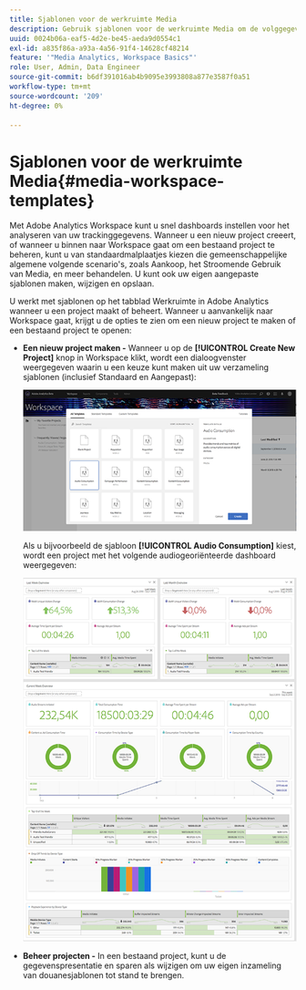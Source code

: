 ```yaml
---
title: Sjablonen voor de werkruimte Media
description: Gebruik sjablonen voor de werkruimte Media om de volggegevens te analyseren. Kies standaardsjablonen voor Ophalen of Streaming Media of maak uw eigen aangepaste sjablonen.
uuid: 0024b06a-eaf5-4d2e-be45-aeda9d0554c1
exl-id: a835f86a-a93a-4a56-91f4-14628cf48214
feature: '"Media Analytics, Workspace Basics"'
role: User, Admin, Data Engineer
source-git-commit: b6df391016ab4b9095e3993808a877e3587f0a51
workflow-type: tm+mt
source-wordcount: '209'
ht-degree: 0%

---
```


# Sjablonen voor de werkruimte Media{#media-workspace-templates}

Met Adobe Analytics Workspace kunt u snel dashboards instellen voor het analyseren van uw trackinggegevens. Wanneer u een nieuw project creeert, of wanneer u binnen naar Workspace gaat om een bestaand project te beheren, kunt u van standaardmalplaatjes kiezen die gemeenschappelijke algemene volgende scenario&#39;s, zoals Aankoop, het Stroomende Gebruik van Media, en meer behandelen. U kunt ook uw eigen aangepaste sjablonen maken, wijzigen en opslaan.

U werkt met sjablonen op het tabblad Werkruimte in Adobe Analytics wanneer u een project maakt of beheert. Wanneer u aanvankelijk naar Workspace gaat, krijgt u de opties te zien om een nieuw project te maken of een bestaand project te openen:

* **Een nieuw project maken -** Wanneer u op de  **[!UICONTROL Create New Project]** knop in Workspace klikt, wordt een dialoogvenster weergegeven waarin u een keuze kunt maken uit uw verzameling sjablonen (inclusief Standaard en Aangepast):

   ![](assets/all-templates-audio.png)

   Als u bijvoorbeeld de sjabloon **[!UICONTROL Audio Consumption]** kiest, wordt een project met het volgende audiogeoriënteerde dashboard weergegeven:

   ![](assets/aa-workspace.png)

* **Beheer projecten -** In een bestaand project, kunt u de gegevenspresentatie en sparen als wijzigen om uw eigen inzameling van douanesjablonen tot stand te brengen.
